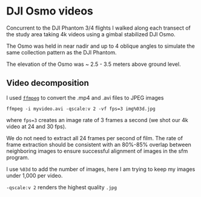 # DJI Osmo videos 

Concurrent to the DJI Phantom 3/4 flights I walked along each transect of the study area taking 4k videos using a gimbal stabilized DJI Osmo.

The Osmo was held in near nadir and up to 4 oblique angles to simulate the same collection pattern as the DJI Phantom.

The elevation of the Osmo was ~ 2.5 - 3.5 meters above ground level.

## Video decomposition

I used [`ffmpeg`](https://ffmpeg.org/) to convert the .mp4 and .avi files to JPEG images

```
ffmpeg -i myvideo.avi -qscale:v 2 -vf fps=3 img%03d.jpg
```

where `fps=3` creates an image rate of 3 frames a second (we shot our 4k video at 24 and 30 fps).

We do not need to extract all 24 frames per second of film. The rate of frame extraction should be consistent with an 80%-85% overlap between neighboring images to ensure successful alignment of images in the sfm program.  

I use `%03d` to add the number of images, here I am trying to keep my images under 1,000 per video.

`-qscale:v 2` renders the highest quality `.jpg`
